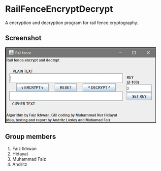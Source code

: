 # RailFenceEncryptDecrypt
A encryption and decryption program for rail fence cryptography.

## Screenshot
![Screenshot](image.jpeg)

## Group members
1. Faiz Ikhwan
2. Hidayat
3. Muhammad Faiz 
4. Andritz